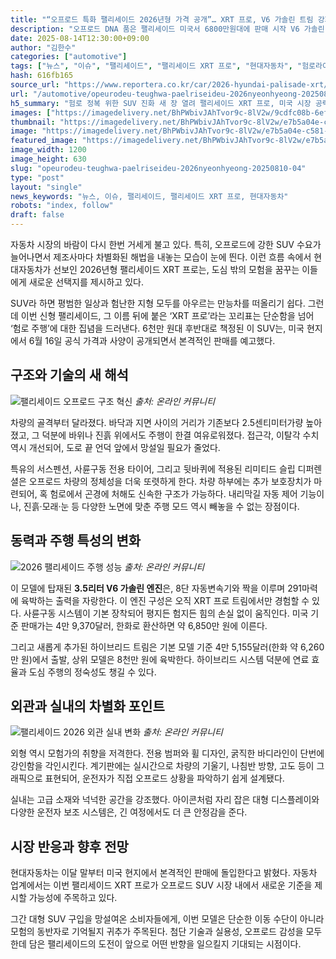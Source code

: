 ```yaml
---
title: "“오프로드 특화 팰리세이드 2026년형 가격 공개”… XRT 프로, V6 가솔린 트림 강화"
description: "오프로드 DNA 품은 팰리세이드 미국서 6800만원대에 판매 시작 V6 가솔린 단일 트림, 성능 강화 ..."
date: 2025-08-14T12:30:00+09:00
author: "김한수"
categories: ["automotive"]
tags: ["뉴스", "이슈", "팰리세이드", "팰리세이드 XRT 프로", "현대자동차", "험로라이프스타일", "프리미엄SUV진화"]
hash: 616fb165
source_url: "https://www.reportera.co.kr/car/2026-hyundai-palisade-xrt/"
url: "/automotive/opeurodeu-teughwa-paelriseideu-2026nyeonhyeong-20250810-04/"
h5_summary: "험로 정복 위한 SUV 진화 새 장 열려 팰리세이드 XRT 프로, 미국 시장 공략 나서"
images: ["https://imagedelivery.net/BhPWbivJAhTvor9c-8lV2w/9cdfc08b-6efb-4355-254e-7b40d29e7d00/public", "https://imagedelivery.net/BhPWbivJAhTvor9c-8lV2w/79e1e00a-50d2-483d-26bf-4a54daa01400/public", "https://imagedelivery.net/BhPWbivJAhTvor9c-8lV2w/c43825ba-91d2-450c-376e-134b29290a00/public", "https://imagedelivery.net/BhPWbivJAhTvor9c-8lV2w/e7b5a04e-c581-4ca7-b19c-bd391e935600/public"]
thumbnail: "https://imagedelivery.net/BhPWbivJAhTvor9c-8lV2w/e7b5a04e-c581-4ca7-b19c-bd391e935600/public"
image: "https://imagedelivery.net/BhPWbivJAhTvor9c-8lV2w/e7b5a04e-c581-4ca7-b19c-bd391e935600/public"
featured_image: "https://imagedelivery.net/BhPWbivJAhTvor9c-8lV2w/e7b5a04e-c581-4ca7-b19c-bd391e935600/public"
image_width: 1200
image_height: 630
slug: "opeurodeu-teughwa-paelriseideu-2026nyeonhyeong-20250810-04"
type: "post"
layout: "single"
news_keywords: "뉴스, 이슈, 팰리세이드, 팰리세이드 XRT 프로, 현대자동차"
robots: "index, follow"
draft: false
---
```


자동차 시장의 바람이 다시 한번 거세게 불고 있다. 특히, 오프로드에 강한 SUV 수요가 늘어나면서 제조사마다 차별화된 해법을 내놓는 모습이 눈에 띈다. 이런 흐름 속에서 현대자동차가 선보인 2026년형 팰리세이드 XRT 프로는, 도심 밖의 모험을 꿈꾸는 이들에게 새로운 선택지를 제시하고 있다.

SUV라 하면 평범한 일상과 험난한 지형 모두를 아우르는 만능차를 떠올리기 쉽다. 그런데 이번 신형 팰리세이드, 그 이름 뒤에 붙은 ‘XRT 프로’라는 꼬리표는 단순함을 넘어 ‘험로 주행’에 대한 집념을 드러낸다. 6천만 원대 후반대로 책정된 이 SUV는, 미국 현지에서 6월 16일 공식 가격과 사양이 공개되면서 본격적인 판매를 예고했다.

## 구조와 기술의 새 해석

![팰리세이드 오프로드 구조 혁신](https://imagedelivery.net/BhPWbivJAhTvor9c-8lV2w/79e1e00a-50d2-483d-26bf-4a54daa01400/public)
*출처: 온라인 커뮤니티*


차량의 골격부터 달라졌다. 바닥과 지면 사이의 거리가 기존보다 2.5센티미터가량 높아졌고, 그 덕분에 바위나 진흙 위에서도 주행이 한결 여유로워졌다. 접근각, 이탈각 수치 역시 개선되어, 도로 끝 언덕 앞에서 망설일 필요가 줄었다. 

특유의 서스펜션, 사륜구동 전용 타이어, 그리고 뒷바퀴에 적용된 리미티드 슬립 디퍼렌셜은 오프로드 차량의 정체성을 더욱 또렷하게 한다. 차량 하부에는 추가 보호장치가 마련되어, 혹 험로에서 곤경에 처해도 신속한 구조가 가능하다. 내리막길 자동 제어 기능이나, 진흙·모래·눈 등 다양한 노면에 맞춘 주행 모드 역시 빼놓을 수 없는 장점이다.

## 동력과 주행 특성의 변화

![2026 팰리세이드 주행 성능](https://imagedelivery.net/BhPWbivJAhTvor9c-8lV2w/c43825ba-91d2-450c-376e-134b29290a00/public)
*출처: 온라인 커뮤니티*


이 모델에 탑재된 **3.5리터 V6 가솔린 엔진**은, 8단 자동변속기와 짝을 이루며 291마력에 육박하는 출력을 자랑한다. 이 엔진 구성은 오직 XRT 프로 트림에서만 경험할 수 있다. 사륜구동 시스템이 기본 장착되어 평지든 험지든 힘의 손실 없이 움직인다. 미국 기준 판매가는 4만 9,370달러, 한화로 환산하면 약 6,850만 원에 이른다.

그리고 새롭게 추가된 하이브리드 트림은 기본 모델 기준 4만 5,155달러(한화 약 6,260만 원)에서 출발, 상위 모델은 8천만 원에 육박한다. 하이브리드 시스템 덕분에 연료 효율과 도심 주행의 정숙성도 챙길 수 있다.

## 외관과 실내의 차별화 포인트

![팰리세이드 2026 외관 실내 변화](https://imagedelivery.net/BhPWbivJAhTvor9c-8lV2w/9cdfc08b-6efb-4355-254e-7b40d29e7d00/public)
*출처: 온라인 커뮤니티*


외형 역시 모험가의 취향을 저격한다. 전용 범퍼와 휠 디자인, 굵직한 바디라인이 단번에 강인함을 각인시킨다. 계기판에는 실시간으로 차량의 기울기, 나침반 방향, 고도 등이 그래픽으로 표현되어, 운전자가 직접 오프로드 상황을 파악하기 쉽게 설계됐다.

실내는 고급 소재와 넉넉한 공간을 강조했다. 아이콘처럼 자리 잡은 대형 디스플레이와 다양한 운전자 보조 시스템은, 긴 여정에서도 더 큰 안정감을 준다.

## 시장 반응과 향후 전망

현대자동차는 이달 말부터 미국 현지에서 본격적인 판매에 돌입한다고 밝혔다. 자동차 업계에서는 이번 팰리세이드 XRT 프로가 오프로드 SUV 시장 내에서 새로운 기준을 제시할 가능성에 주목하고 있다. 

그간 대형 SUV 구입을 망설여온 소비자들에게, 이번 모델은 단순한 이동 수단이 아니라 모험의 동반자로 기억될지 귀추가 주목된다. 첨단 기술과 실용성, 오프로드 감성을 모두 한데 담은 팰리세이드의 도전이 앞으로 어떤 반향을 일으킬지 기대되는 시점이다.
